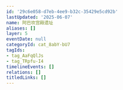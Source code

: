 ```yaml
---
id: '29c6e058-d7eb-4ee9-b32c-35429e5cd92b'
lastUpdated: '2025-06-07'
name: 阿巴坎宫殿遗址
aliases: []
layer: 5
eventDate: null
categoryId: cat_8abY-bU7
tagIds:
- tag_AaFqQlJs
- tag_TRpfu-I4
timelineEvents: []
relations: []
titledLinks: []
---
```


